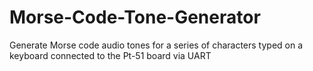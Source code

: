 # Morse-Code-Tone-Generator
Generate Morse code audio tones for a series of characters typed on a keyboard connected to the Pt-51 board via UART
